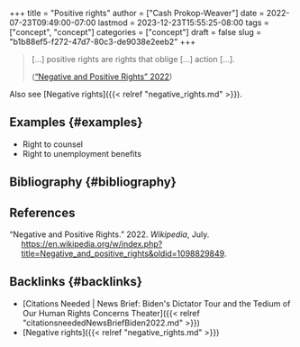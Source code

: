 +++
title = "Positive rights"
author = ["Cash Prokop-Weaver"]
date = 2022-07-23T09:49:00-07:00
lastmod = 2023-12-23T15:55:25-08:00
tags = ["concept", "concept"]
categories = ["concept"]
draft = false
slug = "b1b88ef5-f272-47d7-80c3-de9038e2eeb2"
+++

> [...] positive rights are rights that oblige [...] action [...].
>
> (<a href="#citeproc_bib_item_1">“Negative and Positive Rights” 2022</a>)

Also see [Negative rights]({{< relref "negative_rights.md" >}}).


## Examples {#examples}

-   Right to counsel
-   Right to unemployment benefits


## Bibliography {#bibliography}

## References

<style>.csl-entry{text-indent: -1.5em; margin-left: 1.5em;}</style><div class="csl-bib-body">
  <div class="csl-entry"><a id="citeproc_bib_item_1"></a>“Negative and Positive Rights.” 2022. <i>Wikipedia</i>, July. <a href="https://en.wikipedia.org/w/index.php?title=Negative_and_positive_rights&oldid=1098829849">https://en.wikipedia.org/w/index.php?title=Negative_and_positive_rights&#38;oldid=1098829849</a>.</div>
</div>



## Backlinks {#backlinks}

-   [Citations Needed | News Brief: Biden's Dictator Tour and the Tedium of Our Human Rights Concerns Theater]({{< relref "citationsneededNewsBriefBiden2022.md" >}})
-   [Negative rights]({{< relref "negative_rights.md" >}})
